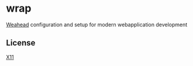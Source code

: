 # wrap

[Weahead](https://weahead.se) configuration and setup for modern webapplication development

## License

[X11](LICENSE)
